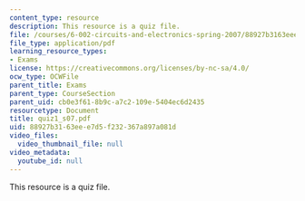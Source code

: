 ```yaml
---
content_type: resource
description: This resource is a quiz file.
file: /courses/6-002-circuits-and-electronics-spring-2007/88927b3163eee7d5f232367a897a081d_quiz1_s07.pdf
file_type: application/pdf
learning_resource_types:
- Exams
license: https://creativecommons.org/licenses/by-nc-sa/4.0/
ocw_type: OCWFile
parent_title: Exams
parent_type: CourseSection
parent_uid: cb0e3f61-8b9c-a7c2-109e-5404ec6d2435
resourcetype: Document
title: quiz1_s07.pdf
uid: 88927b31-63ee-e7d5-f232-367a897a081d
video_files:
  video_thumbnail_file: null
video_metadata:
  youtube_id: null
---
```

This resource is a quiz file.